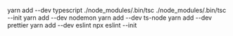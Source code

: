 yarn add --dev typescript
./node_modules/.bin/tsc
./node_modules/.bin/tsc --init
yarn add --dev nodemon
yarn add --dev ts-node
yarn add --dev prettier
yarn add --dev eslint
npx eslint --init
